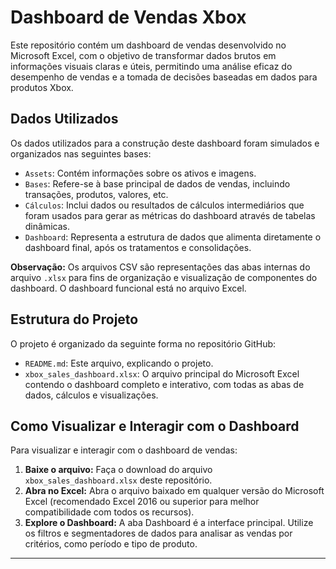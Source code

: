 # Dashboard de Vendas Xbox

Este repositório contém um dashboard de vendas desenvolvido no Microsoft Excel, com o objetivo de transformar dados brutos em informações visuais claras e úteis, permitindo uma análise eficaz do desempenho de vendas e a tomada de decisões baseadas em dados para produtos Xbox.

## Dados Utilizados

Os dados utilizados para a construção deste dashboard foram simulados e organizados nas seguintes bases:

* `Assets`: Contém informações sobre os ativos e imagens.
* `Bases`: Refere-se à base principal de dados de vendas, incluindo transações, produtos, valores, etc.
* `Cálculos`: Inclui dados ou resultados de cálculos intermediários que foram usados para gerar as métricas do dashboard através de tabelas dinâmicas.
* `Dashboard`: Representa a estrutura de dados que alimenta diretamente o dashboard final, após os tratamentos e consolidações.

**Observação:** Os arquivos CSV são representações das abas internas do arquivo `.xlsx` para fins de organização e visualização de componentes do dashboard. O dashboard funcional está no arquivo Excel.

## Estrutura do Projeto

O projeto é organizado da seguinte forma no repositório GitHub:

* `README.md`: Este arquivo, explicando o projeto.
* `xbox_sales_dashboard.xlsx`: O arquivo principal do Microsoft Excel contendo o dashboard completo e interativo, com todas as abas de dados, cálculos e visualizações.

## Como Visualizar e Interagir com o Dashboard

Para visualizar e interagir com o dashboard de vendas:

1.  **Baixe o arquivo:** Faça o download do arquivo `xbox_sales_dashboard.xlsx` deste repositório.
2.  **Abra no Excel:** Abra o arquivo baixado em qualquer versão do Microsoft Excel (recomendado Excel 2016 ou superior para melhor compatibilidade com todos os recursos).
3.  **Explore o Dashboard:** A aba Dashboard é a interface principal. Utilize os filtros e segmentadores de dados para analisar as vendas por critérios, como período e tipo de produto.


---
